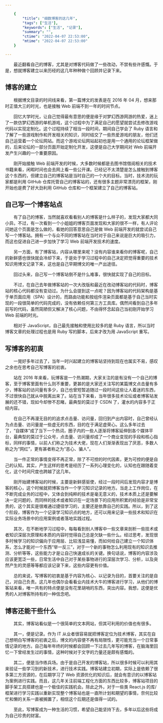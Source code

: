 ```yaml
---

    {
        "title": "细数博客的这几年",
        "tags": ["生活"],
        "keywords": ["生活", "记录"],
        "summary": "",
        "ctime": "2022-04-07 22:53:00",
        "mtime": "2022-04-07 22:53:00"
    }

---
```


　　最近翻看自己的博客，尤其是对博客代码做了一些改动，不禁有些许感慨。于是，想就博客建立以来历经的这几年种种做个回顾并记录下来。
  
## 博客的建立
  
　　根据博文目录的时间线来看，第一篇博文的发表是在 2016 年 04 月，想来那时正值大三的时光，也是接触 Web 前端不到一年的时间节点。
  
　　回忆大学时光，让自己觉得最有意思的便是缘于对梦幻西游网游的热爱，迷上了一款仿梦幻西游的单机游戏，这个过程中为了满足自己的愿望就尝试去修改游戏代码以实现定制化。这个过程持续了相当一段时间，期间自己学会了 Ruby 语言和了解了一些游戏制作和开发相关的知识，同时结交了一些热爱游戏的朋友，他们还自己运营着一个论坛网站。而这个游戏论坛网站起初也是用一个通用的论坛框架做的，后来论坛的一部分页面开始定制化开发，这便是自己大学期间对 Web 前端开发产生兴趣的一个重要原因。
  
　　刚开始接触 Web 前端开发的时候，大多数时候都是去图书馆借阅相关的技术书籍来看，闲暇时间也会去网上看一些公开课。已经记不太清楚是怎么接触到博客这个东西的，但建立自己的博客站是当时自己的一个大的目标。当时，技术流的玩家都是利用 GitHub 仓库托管自己的博客站的，还有很多主题非常漂亮的框架，刚开始也是费了好大劲利用 GitHub 仓库和一个框架建立了自己的博客站。
  
## 自己写一个博客站点

　　有了自己的博客，当然就喜欢看看别人的博客是什么样子的，发现大家都大同小异。不过，有一次看到一个小姐姐的博客页面发现和大家的很不一样，有人评论问她这个页面是怎么做的，看她的回答意思自己是做 Web 前端开发的就尝试自己写一个博客站。拥有一个与众不同的博客站在当时对于自己来说是巨大的吸引力，而这也促进自己进一步加快了学习 Web 前端开发技术的速度。
  
　　另一方面，有了博客站，内容从哪里来呢？没有内容谁来看你的博客呢，自己的新鲜感也很快就会冷却下来，于是处于学习过程中的自己决定把觉得重要的技术知识用博文记录下来，这也是自己早期博文的唯一产出途径。
  
　　回过头来，自己写一个博客站倒不是什么难事，很快就实现了自己的目标。
  
　　不过，在自己去年做博客站的一次大改版和最近在改动博客站的代码时，博客站的核心代码都没有变动过。为什么会提到这一点呢？因为博客站的代码架构是基于单页面应用（SPA）设计的，而路由功能和按组件渲染页面都是基于自己当时实现的一段很简单的代码完成的，没有依赖任何第三方工具库。偶然间看到自己多年前写的代码，虽然简陋但又解决了核心问题，不由得怀念起自己当初刚开始学习 Web 前端的时光。
  
　　相对于 JavaScript，自己最先接触和使用比较多的是 Ruby 语言，所以当时博客文章的处理过程也是用 Ruby 写的脚本，后来才改为用 JavaScript 重写。
  
## 写博客的初衷

　　一晃好多年过去了，当年一时兴起建立的博客站坚持到现在也属实不易，感叹之余也在思考自己写博客的初衷。
  
　　站在 2016 年来看，玩博客是一个热潮期，大家关注的是有没有一个自己的博客，至于博客里面有什么则不重要，更甚的是大家还关注写的某篇博文点击量有多少，博客站的访问量有多少，自己也曾短暂追随过一段时间这些让人着迷的东西，不过很快自己就从中脱离出来了。站在当下来看，当年很多技术论坛或者博客站发展的还不错，现如今却惨不忍睹，最典型的莫过于 CSDN 了，灌水的内容多于正经内容。
  
　　在自己不再漫无目的的追求点击量、访问量，回归到产出内容时，自己曾经认为点击量、访问量是一些虚无的东西，目的在于满足虚荣心。这么多年过去了，“自媒体”成了当下一个热词，圈子内的一些人逐渐将博客延伸到各个媒体平台，最典型的莫过于公众号，点击量、访问量却成了一个商业变现的手段和核心指标，同样的事情，以前人们称之为技术大佬，现在人们渐渐表现出了厌恶，多数人称之为“网红”，更有甚者称之为“恶心、骗人”。
  
　　当一件正常的事情变得不再正常，除了不可控的时代因素，更为可控的便是自己的认知。其实，产生这样的思考是经历了一系列心理变化的，认知也在跟随着变化，这个时间尺度也跨越了这几年。
  
　　刚开始建博客站的时候，主要是新鲜感驱使，经过一段时间后发现内容才是博客的核心，这个时候就把博客当作一个学习知识记录的地方。当走上工作岗位，在不断完成业务的过程中，又体会到纯粹的技术是毫无意义的，技术本质上还是要解决一定问题的，而同样的技术或者知识在一定场景下的应用所积累的经验是非常宝贵的，这个其实是很难通过捷径学习的，主要还是依靠自己的实践。所以，到了这个阶段，博客作为一个记录学习知识点的地方，还可以用来记录一些技术和知识在实际业务场景中的应用案例或者落地实践过程。
  
　　其次，在不断地学习过程中，每每看到别人博客中一些文章来剖析一些技术或者知识深层次原理和本质的内容时觉得自己总是欠缺一些什么。经过思考，发现很多时候学习的知识偏向于应用层、比较浅显易懂，而如何给自己建立一个知识体系，怎么才能对一个东西“举一反三”，对于一个新的事物怎么利用现有的知识去推测、分析等等，这些能力才是让自己快速成长的关键。换句话说，博客的内容涉及应该更宽泛一些，日常生活中自己对于某些事物进行的深层次学习、分析，以及突然产生的灵感等等都应该记录下来，这些内容更有价值。
  
　　总的来说，写博客的初衷是基于内容为核心、以记录为目的，首要关注的是自己，对自己负责。这几年也偶尔会看看业内技术大牛的博客进行学习，从他们的博客站来看，唯一共有的特点便是没有花里胡哨的东西，突出内容。我想，这便是优秀的人对博客所持有的一种信念吧。
  
## 博客还能干些什么

　　其实，博客站看似是一个很简单的文本网站，但其可利用的价值也有很多。
  
　　其一，便是记录。作为 IT 从业者很容易就把博客定位为技术博客，其实在自己想明白写博客的初衷之后，博文的内容便不再有局限性，更可能充当一个日常事情记录的地方。自己每年年终的时候都会回顾一下过去几年写的博客，在脑海里回忆一下曾经发生过的事情，这种时候对于文字的力量还是颇有感慨的。
  
　　其二，便是当作练兵场。由于是自己开发的博客站，所以很多时候可以利用其来验证一些学习到的新技术，进行技术实践。博客站建立初期，实际上是依赖了很多第三方资源的，在后期学习了 Web 资源优化的知识后，就会有意识的以博客站为案例进行实践。而且，这几年关注前端工程化方面的东西比较多，博客站项目的脚手架工具搭建也是一个极佳的实践机会。除此之外，对于一些类 React.js 的库/框架进行学习实践以重新实现整个博客站也是一直所计划和期望的事情，奈何比较忙和懒的关系一直被搁置了，相信这个后期还是值得一试的。
  
　　至此，写博客成为一种生活的习惯，希望自己能坚持下去，多年以后这些将成为自己珍贵的财富。